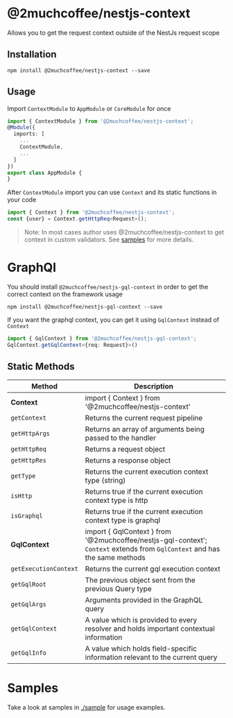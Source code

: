 # @2muchcoffee/nestjs-context

Allows you to get the request context outside of the NestJs request scope

## Installation

```
npm install @2muchcoffee/nestjs-context --save
```

## Usage
Import `ContextModule` to `AppModule` or `CoreModule` for once
```typescript
import { ContextModule } from '@2muchcoffee/nestjs-context';
@Module({
  imports: [
    ...
    ContextModule,
    ...
  ]
})
export class AppModule {
}
```

After `ContextModule` import you can use `Context` and its static functions in your code
 
```typescript
import { Context } from '@2muchcoffee/nestjs-context';
const {user} = Context.getHttpReq<Request>();
```

> Note: In most cases author uses @2muchcoffee/nestjs-context to get context in custom validators.
See [samples](#samples) for more details.

# GraphQl
You should install `@2muchcoffee/nestjs-gql-context` in order to get the correct context on the framework usage

```
npm install @2muchcoffee/nestjs-gql-context --save
```

If you want the graphql context, you can get it using `GqlContext` instead of `Context`
```typescript
import { GqlContext } from '@2muchcoffee/nestjs-gql-context';
GqlContext.getGqlContext<{req: Request}>()
```

## Static Methods

| Method                                          | Description                                                                                                                      |
|-------------------------------------------------|----------------------------------------------------------------------------------------------------------------------------------|
| **Context**                                     | import { Context } from '@2muchcoffee/nestjs-context'                                                                            |
| `getContext`                                    | Returns the current request pipeline                                                                                             |
| `getHttpArgs`                                   | Returns an array of arguments being passed to the handler                                                                        |
| `getHttpReq`                                    | Returns a request object                                                                                                         |
| `getHttpRes`                                    | Returns a response object                                                                                                        |
| `getType`                                       | Returns the current execution context type (string)                                                                              |
| `isHttp`                                        | Returns true if the current execution context type is http                                                                       |
| `isGraphql`                                     | Returns true if the current execution context type is graphql                                                                    |
| **GqlContext**                                  | import { GqlContext } from '@2muchcoffee/nestjs-gql-context'; <br> `Context` extends from `GqlContext` and has the same methods  |
| `getExecutionContext`                           | Returns the current gql execution context                                                                                        |
| `getGqlRoot`                                    | The previous object sent from the previous Query type                                                                            |
| `getGqlArgs`                                    | Arguments provided in the GraphQL query                                                                                          |
| `getGqlContext`                                 | A value which is provided to every resolver and holds important contextual information                                           |
| `getGqlInfo`                                    | A value which holds field-specific information relevant to the current query                                                     |


# Samples
Take a look at samples in [./sample](https://github.com/2muchcoffeecom/nestjs-context/tree/master/sample) for usage examples.
